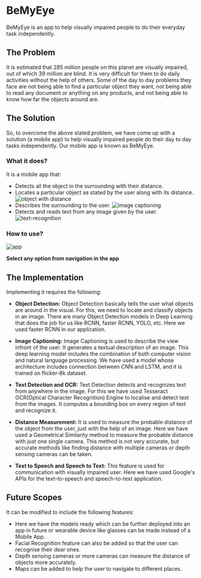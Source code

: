 # **BeMyEye**
BeMyEye is an app to help visually impaired people to do their everyday task independently.

## The Problem
It is estimated that 285 million people on this planet are visually impaired, out of which 39 million are blind. It is very difficult for them to do daily activities without the help of others. Some of the day to day problems they face are not being able to find a particular object they want, not being able to read any document or anything on any products, and not being able to know how far the objects around are.

## The Solution
So, to overcome the above stated problem, we have come up with a solution (a mobile app) to help visually impaired people do their day to day tasks independently. Our mobile app is known as BeMyEye.

### What it does?
It is a mobile app that:
* Detects all the object in the surrounding with their distance.
* Locates a particular object as stated by the user along with its distance.
![object with distance](https://user-images.githubusercontent.com/46972935/100106091-1fe0ec00-2e8e-11eb-9702-6980748c8362.jpg)
* Describes the surrounding to the user.
![image captioning](https://user-images.githubusercontent.com/46972935/100105888-ddb7aa80-2e8d-11eb-9c7b-6f86621a74a0.jpg)
* Detects and reads text from any image given by the user.
![text-recognition](https://user-images.githubusercontent.com/46972935/100105532-7b5eaa00-2e8d-11eb-8d35-9d43b2c39dc8.jpg)

### How to use?
![app](https://user-images.githubusercontent.com/46972935/100108239-9383f880-2e90-11eb-976d-3165df0517c6.jpg)

**Select any option from navigation in the app**

## The Implementation
Implementing it requires the following:
* **Object Detection:** Object Detection basically tells the user what objects are around in the visual. For this, we need to locate and classify objects in an image. There are many Object Detection models in Deep Learning that does the job for us like RCNN, faster RCNN, YOLO, etc. Here we used faster RCNN in our application.

* **Image Captioning:** Image Captioning is used to describe the view infront of the user. It generates a textual description of an image. This deep learning model includes the combination of both computer vision and natural language processing. We have used a model whose architecture includes connection between CNN and LSTM, and it is trained on flicker-8k dataset.

* **Text Detection and OCR:** Text Detection detects and recognizes text from anywhere in the image. For this we have used Tesseract OCR(Optical Character Recognition) Engine to localise and detect text from the images. It computes a bounding box on every region of text and recognize it.

* **Distance Measurement:** It is used to measure the probable distance of the object from the user, just with the help of an image. Here we have used a Geometrical Similarity method to measure the probable distance with just one single camera. This method is not very accurate, but accurate methods like finding distance with multiple cameras or depth sensing cameras can be taken.

* **Text to Speech and Speech to Text:** This feature is used for communication with visually impaired user. Here we have used Google's APIs for the text-to-speech and speech-to-text application.

## Future Scopes
It can be modified to include the following features: 
* Here we have the models ready which can be further deployed into an app in future or wearable device like glasses can be made instead of a Mobile App.
* Facial Recognition feature can also be added so that the user can recognise their dear ones.
* Depth sensing cameras or more cameras can measure the distance of objects more accurately.
* Maps can be added to help the user to navigate to different places.
